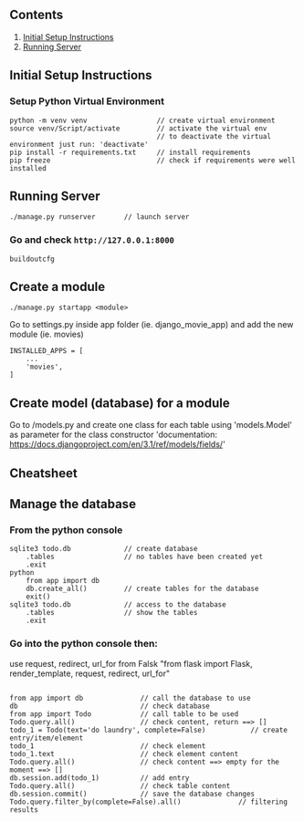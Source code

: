 ## Contents

1. [Initial Setup Instructions](#initial-setup-instructions)
2. [Running Server](#running-server)


## Initial Setup Instructions

### Setup Python Virtual Environment
```buildoutcfg
python -m venv venv                 // create virtual environment
source venv/Script/activate         // activate the virtual env
                                    // to deactivate the virtual environment just run: 'deactivate'
pip install -r requirements.txt     // install requirements
pip freeze                          // check if requirements were well installed
```
## Running Server
```buildoutcfg
./manage.py runserver       // launch server
```
### Go and check `http://127.0.0.1:8000`

```buildoutcfg ```

## Create a module
```buildoutcfg 
./manage.py startapp <module>
```
Go to settings.py inside app folder (ie. django_movie_app) and add the new module (ie. movies)
```buildoutcfg 
INSTALLED_APPS = [
    ...
    'movies',
]
```

## Create model (database) for a module
Go to <module>/models.py and create one class for each table using 'models.Model' as parameter for the class constructor
'documentation: https://docs.djangoproject.com/en/3.1/ref/models/fields/'


## Cheatsheet

## Manage the database
### From the python console
```buildoutcfg
sqlite3 todo.db             // create database
    .tables                 // no tables have been created yet
    .exit
python
    from app import db
    db.create_all()         // create tables for the database
    exit()
sqlite3 todo.db             // access to the database
    .tables                 // show the tables
    .exit
```

### Go into the python console then:
use request, redirect, url_for from Falsk
"from flask import Flask, render_template, request, redirect, url_for"
```buildoutcfg

from app import db              // call the database to use
db                              // check database
from app import Todo            // call table to be used
Todo.query.all()                // check content, return ==> []
todo_1 = Todo(text='do laundry', complete=False)           // create entry/item/element
todo_1                          // check element
todo_1.text                     // check element content
Todo.query.all()                // check content ==> empty for the moment ==> []
db.session.add(todo_1)          // add entry
Todo.query.all()                // check table content
db.session.commit()             // save the database changes
Todo.query.filter_by(complete=False).all()              // filtering results
```
